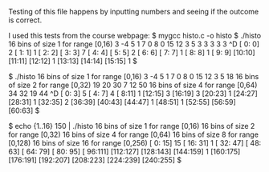 Testing of this file happens by inputting numbers and seeing if the outcome is correct. 

I used this tests from the course webpage:
    $ mygcc histo.c -o histo
$ ./histo
16 bins of size 1 for range [0,16)
3 -4 5 1 7 0
8 0 15 12 3 5
3 3 3 3 3
^D
[ 0: 0] 2
[ 1: 1] 1
[ 2: 2]
[ 3: 3] 7
[ 4: 4]
[ 5: 5] 2
[ 6: 6]
[ 7: 7] 1
[ 8: 8] 1
[ 9: 9]
[10:10]
[11:11]
[12:12] 1
[13:13]
[14:14]
[15:15] 1
$





$ ./histo
16 bins of size 1 for range [0,16)
3 -4 5 1 7 0
8 0 15 12 3 5
18
16 bins of size 2 for range [0,32)
19 20 30 7 12
50
16 bins of size 4 for range [0,64)
34
32
19
44
^D
[ 0: 3] 5
[ 4: 7] 4
[ 8:11] 1
[12:15] 3
[16:19] 3
[20:23] 1
[24:27]
[28:31] 1
[32:35] 2
[36:39]
[40:43]
[44:47] 1
[48:51] 1
[52:55]
[56:59]
[60:63]
$



$ echo {1..16} 150 | ./histo
16 bins of size 1 for range [0,16)
16 bins of size 2 for range [0,32)
16 bins of size 4 for range [0,64)
16 bins of size 8 for range [0,128)
16 bins of size 16 for range [0,256)
[  0: 15] 15
[ 16: 31] 1
[ 32: 47]
[ 48: 63]
[ 64: 79]
[ 80: 95]
[ 96:111]
[112:127]
[128:143]
[144:159] 1
[160:175]
[176:191]
[192:207]
[208:223]
[224:239]
[240:255]
$